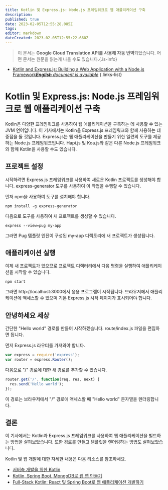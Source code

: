 ```yaml
---
title: Kotlin 및 Express.js: Node.js 프레임워크로 웹 애플리케이션 구축
description: 
published: true
date: 2023-02-05T12:55:28.085Z
tags: 
editor: markdown
dateCreated: 2023-02-05T12:55:22.660Z
---
```


> 이 문서는 **Google Cloud Translation API를 사용해 자동 번역**되었습니다.
어떤 문서는 원문을 읽는게 나을 수도 있습니다.{.is-info}



- [Kotlin and Express.js: Building a Web Application with a Node.js Framework***English** document is available*](/en/Knowledge-base/Kotlin/kotlin-and-express-js-building-a-web-application-with-a-node-js-framework)
{.links-list}


# Kotlin 및 Express.js: Node.js 프레임워크로 웹 애플리케이션 구축

Kotlin은 다양한 프레임워크를 사용하여 웹 애플리케이션을 구축하는 데 사용할 수 있는 JVM 언어입니다. 이 기사에서는 Kotlin을 Express.js 프레임워크와 함께 사용하는 데 중점을 둘 것입니다. Express.js는 웹 애플리케이션을 만들기 위한 일련의 도구를 제공하는 Node.js 프레임워크입니다. Hapi.js 및 Koa.js와 같은 다른 Node.js 프레임워크와 함께 Kotlin을 사용할 수도 있습니다.

## 프로젝트 설정

시작하려면 Express.js 프레임워크를 사용하여 새로운 Kotlin 프로젝트를 생성해야 합니다. express-generator 도구를 사용하여 이 작업을 수행할 수 있습니다.

먼저 npm을 사용하여 도구를 설치해야 합니다.

```
npm install -g express-generator
```

다음으로 도구를 사용하여 새 프로젝트를 생성할 수 있습니다.

```
express --view=pug my-app
```

그러면 Pug 템플릿 엔진이 구성된 my-app 디렉토리에 새 프로젝트가 생성됩니다.

## 애플리케이션 실행

이제 새 프로젝트가 있으므로 프로젝트 디렉터리에서 다음 명령을 실행하여 애플리케이션을 시작할 수 있습니다.

```
npm start
```

그러면 http://localhost:3000에서 응용 프로그램이 시작됩니다. 브라우저에서 애플리케이션에 액세스할 수 있으며 기본 Express.js 시작 페이지가 표시되어야 합니다.

## 안녕하세요 세상

간단한 "Hello world" 경로를 만들어 시작하겠습니다. route/index.js 파일을 편집하면 됩니다.

먼저 Express.js 라우터를 가져와야 합니다.

```javascript
var express = require('express');
var router = express.Router();
```

다음으로 "/" 경로에 대한 새 경로를 추가할 수 있습니다.

```javascript
router.get('/', function(req, res, next) {
  res.send('Hello world');
});
```

이 경로는 브라우저에서 "/" 경로에 액세스할 때 "Hello world" 문자열을 렌더링합니다.

## 결론

이 기사에서는 Kotlin과 Express.js 프레임워크를 사용하여 웹 애플리케이션을 빌드하는 방법을 살펴보았습니다. 또한 경로를 만들고 템플릿을 렌더링하는 방법도 살펴보았습니다.

Kotlin 및 웹 개발에 대한 자세한 내용은 다음 리소스를 참조하세요.

- [서버측 개발을 위한 Kotlin](https://kotlinlang.org/docs/reference/server-overview.html)
- [Kotlin, Spring Boot, MongoDB로 웹 앱 만들기](https://www.baeldung.com/kotlin-mongodb-spring-boot)
- [Full-Stack Kotlin: React 및 Spring Boot로 웹 애플리케이션 개발하기](https://www.baeldung.com/kotlin-react-spring-boot)